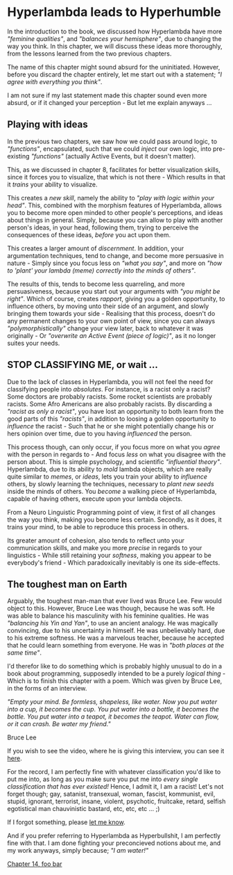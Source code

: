 # Hyperlambda leads to Hyperhumble

In the introduction to the book, we discussed how Hyperlambda have more *"feminine qualities"*, and *"balances your hemisphere"*, due to changing the way you think. In this chapter, we will discuss these ideas more thoroughly, from the lessons learned from the two previous chapters.

The name of this chapter might sound absurd for the uninitiated. However, before you discard the chapter entirely, let me start out with a statement; *"I agree with everything you think"*.

I am not sure if my last statement made this chapter sound even more absurd, or if it changed your perception - But let me explain anyways ...

## Playing with ideas

In the previous two chapters, we saw how we could pass around logic, to *"functions"*, encapsulated, such that we could *inject* our own logic, into pre-existing *"functions"* (actually Active Events, but it doesn't matter).

This, as we discussed in chapter 8, facilitates for better visualization skills, since it forces you to visualize, that which is not there - Which results in that it *trains* your ability to visualize.

This creates a *new skill*, namely the ability to *"play with logic within your head"*. This, combined with the morphism features of Hyperlambda, allows you to become more open minded to other people's perceptions, and ideas about things in general. Simply, because you can allow to play with another person's ideas, in your head, following them, trying to perceive the consequences of these ideas, *before* you act upon them.

This creates a larger amount of *discernment*. In addition, your argumentation techniques, tend to change, and become more persuasive in nature - Simply since you focus less on *"what you say"*, and more on *"how to 'plant' your lambda (meme) correctly into the minds of others"*.

The results of this, tends to become less quarreling, and more persuasiveness, because you start out your arguments with *"you might be right"*. Which of course, creates *rapport*, giving you a golden opportunity, to influence others, by moving unto their side of an argument, and slowly bringing them towards your side - Realising that this process, doesn't do any permanent changes to your own point of view, since you can always *"polymorphistically"* change your view later, back to whatever it was originally - Or *"overwrite an Active Event (piece of logic)"*, as it no longer suites your needs.

## STOP CLASSIFYING ME, or wait ...

Due to the lack of classes in Hyperlambda, you will not feel the need for classifying people into *absolutes*. For instance, is a racist only a racist? Some doctors are probably racists. Some rocket scientists are probably racists. Some Afro Americans are also probably racists. By discarding a *"racist as only a racist"*, you have lost an opportunity to both learn from the good parts of this *"racists"*, in addition to loosing a golden opportunity to *influence* the racist - Such that he or she might potentially change his or hers opinion over time, due to you having *influenced* the person.

This process though, can only occur, if you focus more on what you *agree* with the person in regards to - And focus *less* on what you disagree with the person about. This is simple psychology, and scientific *"influential theory"*. Hyperlambda, due to its ability to *mold* lambda objects, which are really quite similar to *memes*, or *ideas*, lets you train your ability to *influence* others, by slowly learning the techniques, necessary to *plant new seeds* inside the minds of others. You *become* a walking piece of Hyperlambda, capable of having others, execute upon your lambda objects.

From a Neuro Linguistic Programming point of view, it first of all changes the way you think, making you become less certain. Secondly, as it does, it trains your mind, to be able to reproduce this process in others.

Its greater amount of cohesion, also tends to reflect unto your communication skills, and make you more *precise* in regards to your linguistics - While still retaining your *softness*, making you appear to be everybody's friend - Which paradoxically inevitably is one its side-effects.

## The toughest man on Earth

Arguably, the toughest man-man that ever lived was Bruce Lee. Few would object to this. However, Bruce Lee was though, because he was soft. He was able to balance his masculinity with his feminine qualities. He was *"balancing his Yin and Yan"*, to use an ancient analogy. He was magically convincing, due to his uncertainty in himself. He was unbelievably hard, due to his extreme softness. He was a marvelous teacher, because he accepted that he could learn something from everyone. He was in *"both places at the same time"*.

I'd therefor like to do something which is probably highly unusual to do in a book about programming, supposedly intended to be a purely *logical thing* - Which is to finish this chapter with a poem. Which was given by Bruce Lee, in the forms of an interview.

*"Empty your mind. Be formless, shapeless, like water. Now you put water into a cup, it becomes the cup. You put water into a bottle, it becomes the bottle. You put water into a teapot, it becomes the teapot. Water can flow, or it can crash. Be water my friend."*

Bruce Lee

If you wish to see the video, where he is giving this interview, you can see it [here](https://www.youtube.com/watch?v=cJMwBwFj5nQ).

For the record, I am perfectly fine with whatever classification you'd like to put me into, as long as you make sure you put me into *every single classification that has ever existed!* Hence, I admit it, I am a racist! Let's not forget though; gay, satanist, transexual, woman, fascist, kommunist, evil, stupid, ignorant, terrorist, insane, violent, psychotic, fruitcake, retard, selfish egotistical man chauvinistic bastard, etc, etc, etc ... ;)

If I forgot something, please [let me know](https://github.com/polterguy/phosphorusfive-dox/issues).

And if you prefer referring to Hyperlambda as Hyperbullshit, I am perfectly fine with that. I am done fighting your preconcieved notions about me, and my work anyways, simply because; *"I am water!"*

[Chapter 14, foo bar](chapter-14.md)
